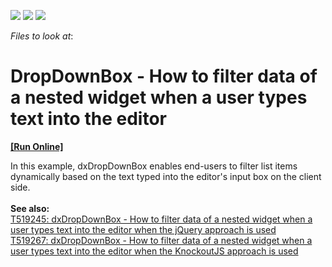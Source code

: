<!-- default badges list -->
![](https://img.shields.io/endpoint?url=https://codecentral.devexpress.com/api/v1/VersionRange/128584234/17.1.3%2B)
[![](https://img.shields.io/badge/Open_in_DevExpress_Support_Center-FF7200?style=flat-square&logo=DevExpress&logoColor=white)](https://supportcenter.devexpress.com/ticket/details/T519278)
[![](https://img.shields.io/badge/📖_How_to_use_DevExpress_Examples-e9f6fc?style=flat-square)](https://docs.devexpress.com/GeneralInformation/403183)
<!-- default badges end -->
<!-- default file list -->
*Files to look at*:

<!-- default file list end -->
# DropDownBox - How to filter data of a nested widget when a user types text into the editor
<!-- run online -->
**[[Run Online]](https://codecentral.devexpress.com/t519278/)**
<!-- run online end -->


In this example, dxDropDownBox enables end-users to filter list items dynamically based on the text typed into the editor's input box on the client side.<br><br><strong>See also:<br></strong><a href="https://www.devexpress.com/Support/Center/p/T519245">T519245: dxDropDownBox - How to filter data of a nested widget when a user types text into the editor when the jQuery approach is used</a><br><a href="https://www.devexpress.com/Support/Center/p/T519267">T519267:  dxDropDownBox - How to filter data of a nested widget when a user types text into the editor when the KnockoutJS approach is used</a>

<br/>



